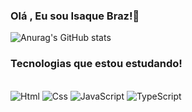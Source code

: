 ### Olá , Eu sou Isaque Braz!👋

![Anurag's GitHub stats](https://github-readme-stats.vercel.app/api?username=IsaqueBraz17&show_icons=true&theme=radical)

### Tecnologias que estou estudando!

<div style="display:inline-block"></br>
  <img align="center "alt="Html" src="https://img.shields.io/badge/HTML5-E34F26?style=for-the-badge&logo=html5&logoColor=white"/>
  <img align="center "alt="Css" src="https://img.shields.io/badge/CSS3-1572B6?style=for-the-badge&logo=css3&logoColor=white"/>
  <img align="center "alt="JavaScript" src="https://img.shields.io/badge/JavaScript-F7DF1E?style=for-the-badge&logo=javascript&logoColor=black"/>
  <img align="center "alt="TypeScript" src="https://img.shields.io/badge/TypeScript-007ACC?style=for-the-badge&logo=typescript&logoColor=white"/>
</div>

